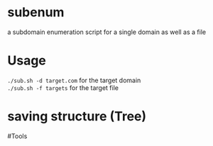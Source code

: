 # subenum
a subdomain enumeration script for a single domain as well as a file

# Usage
```./sub.sh -d target.com``` for the target domain <br>
```./sub.sh -f targets``` for the target file

# saving structure (Tree)

#Tools

